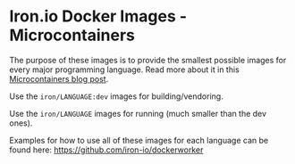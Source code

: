 # Iron.io Docker Images - Microcontainers

The purpose of these images is to provide the smallest possible images for
every major programming language. Read more about it in this [Microcontainers blog post](https://blog.iron.io/microcontainers-tiny-portable-containers/).

Use the `iron/LANGUAGE:dev` images for building/vendoring.

Use the `iron/LANGUAGE` images for running (much smaller than the dev ones).

Examples for how to use all of these images for each language can be found here: https://github.com/iron-io/dockerworker

